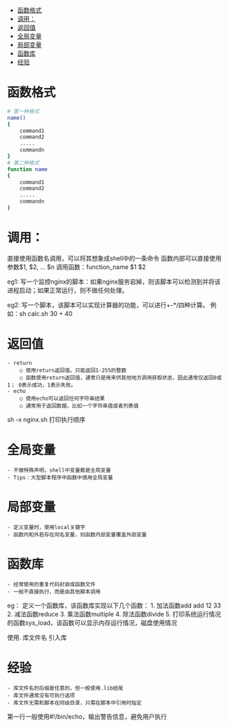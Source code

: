 
<!-- TOC -->

- [函数格式](#函数格式)
- [调用：](#调用)
- [返回值](#返回值)
- [全局变量](#全局变量)
- [局部变量](#局部变量)
- [函数库](#函数库)
- [经验](#经验)

<!-- /TOC -->


# 函数格式
```Bash
# 第一种格式
name()
{
    command1
    command2
    .....
    commandn
}
# 第二种格式
function name
{
    command1
    command2
    .....
    commandn
}


```

# 调用：
直接使用函数名调用，可以将其想象成shell中的一条命令
函数内部可以直接使用参数$1, $2, ... $n
调用函数：function_name $1 $2

eg1:
写一个监控nginx的脚本：如果nginx服务宕掉，则该脚本可以检测到并将该进程启动；如果正常运行，则不做任何处理。

eg2:
写一个脚本，该脚本可以实现计算器的功能，可以进行+-*/四种计算。
例如：sh calc.sh 30 + 40

# 返回值
	- return
		○ 使用return返回值，只能返回1-255的整数
		○ 函数使用return返回值，通常只是用来供其他地方调用获取状态，因此通常仅返回0或1； 0表示成功，1表示失败。
	- echo
		○ 使用echo可以返回任何字符串结果
		○ 通常用于返回数据，比如一个字符串值或者列表值

sh -x nginx.sh 打印执行顺序

# 全局变量
	- 不做特殊声明，shell中变量都是全局变量
	- Tips：大型脚本程序中函数中慎用全局变量
# 局部变量
	- 定义变量时，使用local关键字
	- 函数内和外若存在同名变量，则函数内部变量覆盖外部变量
# 函数库
	- 经常使用的重复代码封装成函数文件
	- 一般不直接执行，而是由其他脚本调用
eg：
定义一个函数库，该函数库实现以下几个函数：
	1. 加法函数add
		add 12 33
	2. 减法函数reduce
	3. 乘法函数multiple
	4. 除法函数divide
	5. 打印系统运行情况的函数sys_load，该函数可以显示内存运行情况，磁盘使用情况



使用. 库文件名 引入库

# 经验
	- 库文件名的后缀是任意的，但一般使用.lib结尾
	- 库文件通常没有可执行选项
	- 库文件无需和脚本在同级目录，只需在脚本中引用时指定
第一行一般使用#!/bin/echo，输出警告信息，避免用户执行
